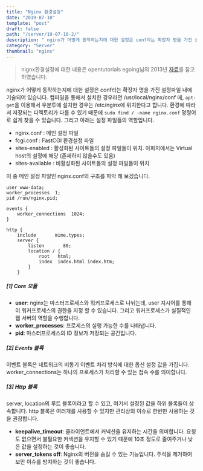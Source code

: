 ```yaml
---
title: "Nginx 환경설정"
date: "2019-07-10"
template: "post"
draft: false
path: "/server/19-07-10-2/"
description: " nginx가 어떻게 동작하는지에 대한 설정은 conf라는 확장자 명을 가진 설정파일 내에 기술되어 있습니다. 컴파일을 통해서 설치한 경우라면 /usr/local/nginx/conf 에, apt-get을 이용해서 우분투에 설치한 경우는 /etc/nginx에 위치한다고 합니다."
category: "Server"
thumbnail: "nginx"
---
```


> nignx환경설정에 대한 내용은 opentutorials egoing님의 2013년 [자료](https://opentutorials.org/module/384/4526)를 참고하였습니다. 

 nginx가 어떻게 동작하는지에 대한 설정은 conf라는 확장자 명을 가진 설정파일 내에 기술되어 있습니다. 컴파일을 통해서 설치한 경우라면 /usr/local/nginx/conf 에, `apt-get`을 이용해서 우분투에 설치한 경우는 /etc/nginx에 위치한다고 합니다. 환경에 따라서 저장되는 디렉토리가 다를 수 있기 때문에 `sudo find / -name nginx.conf` 명령어로 쉽게 찾을 수 있습니다. 그리고 아래는 설정 파일들의 역할입니다. 

- nginx.conf : 메인 설정 파일
- fcgi.conf : FastCGI 환경설정 파일
- sites-enabled : 활성화된 사이트들의 설정 파일들이 위치. 아파치에서는 Virtual host의 설정에 해당 (존재하지 않을수도 있음)
- sites-available : 비활성화된 사이트들의 설정 파일들이 위치

 이 중 메인 설정 파일인 nginx.conf의 구조를 파악 해 보겠습니다.

```shell
user www-data;
worker_processes  1;
pid /run/nginx.pid;

events {
    worker_connections  1024;
}

http { 
    include       mime.types;
    server {
        listen       80;
        location / {
            root   html;
            index  index.html index.htm;
        }
    }
```

##### [1] Core 모듈 

- **user**: nginx는 마스터프로세스와 워커프로세스로 나뉘는데, user 지시어를 통해 이 워커프로세스의 권한을 지정 할 수 있습니다. 그리고 워커프로세스가 실질적인 웹 서버의 역할을 수행합니다.
- **worker_processes**: 프로세스의 실행 가능한 수를 나타냅니다. 
- **pid**: 마스터프로세스의 ID 정보가 저장되는 공간입니다.

##### [2] Events 블록

이벤트 블록은 네트워크의 비동기 이벤트 처리 방식에 대한 옵션 설정 값을 가집니다. worker_connections는 하나의 프로세스가 처리할 수 있는 접속 수를 의미합니다. 

##### [3] Http 블록

 server, location의 루트 블록이라고 할 수 있고, 여기서 설정된 값을 하위 블록들이 상속합니다. http 블록은 여러개를 사용할 수 있지만 관리상의 이슈로 한번만 사용하는 것을 권장합니다. 

- **keepalive_timeout**: 클라이언트에서 커넥션을 유지하는 시간을 의미합니다. 요청도 없으면서 불필요한 커넥션을 유지할 수 있기 때문에 10초 정도로 줄여주거나 낮은 값을 설정하는 것이 좋습니다. 
- **server_tokens off**: Nginx의 버전을 숨길 수 있는 기능입니다. 주석을 제거하여 보안 이슈를 방지하는 것이 좋습니다. 